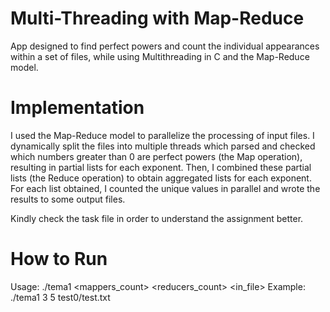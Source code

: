 # Multi-Threading with Map-Reduce

App designed to find perfect powers and count the individual appearances within a set of files,
while using Multithreading in C and the Map-Reduce model.

# Implementation

I used the Map-Reduce model to parallelize the processing of input files. I dynamically split the files into multiple threads which parsed and checked which numbers greater than 0 are perfect powers (the Map operation), resulting in partial lists for each exponent. Then, I combined these partial lists (the Reduce operation) to obtain aggregated lists for each exponent. For each list obtained, I counted the unique values in parallel and wrote the results to some output files.

Kindly check the task file in order to understand the assignment better.

# How to Run
Usage: ./tema1 <mappers_count> <reducers_count> <in_file>
Example: ./tema1 3 5 test0/test.txt

